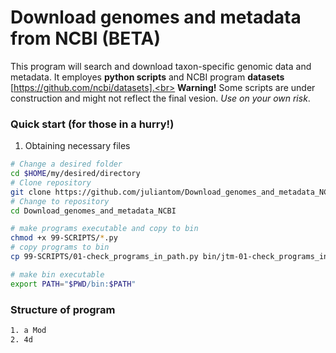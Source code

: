 # Download genomes and metadata from NCBI (BETA)
This program will search and download taxon-specific genomic data and metadata. It employes **python scripts** and NCBI program **datasets** [https://github.com/ncbi/datasets].<br>
**Warning!** Some scripts are under construction and might not reflect the final vesion. *Use on your own risk*.<br>
### Quick start (for those in a hurry!)
1. Obtaining necessary files 
```bash
# Change a desired folder
cd $HOME/my/desired/directory
# Clone repository
git clone https://github.com/juliantom/Download_genomes_and_metadata_NCBI.git
# Change to repository
cd Download_genomes_and_metadata_NCBI

# make programs executable and copy to bin
chmod +x 99-SCRIPTS/*.py
# copy programs to bin
cp 99-SCRIPTS/01-check_programs_in_path.py bin/jtm-01-check_programs_in_path

# make bin executable
export PATH="$PWD/bin:$PATH"
```
### Structure of program
```bash
1. a Mod
2. 4d
```